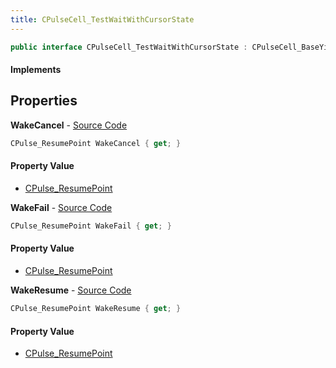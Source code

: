 ```yaml
---
title: CPulseCell_TestWaitWithCursorState
---
```


```csharp
public interface CPulseCell_TestWaitWithCursorState : CPulseCell_BaseYieldingInflow, CPulseCell_BaseFlow, CPulseCell_Base, ISchemaClass<CPulseCell_Base>, ISchemaClass<CPulseCell_BaseFlow>, ISchemaClass<CPulseCell_BaseYieldingInflow>, ISchemaClass<CPulseCell_TestWaitWithCursorState>, ISchemaField, ISchemaClass, INativeHandle
```

#### Implements

## Properties

**WakeCancel** - [Source Code](https://github.com/swiftly-solution/swiftlys2/blob/main/managed/src/SwiftlyS2.Generated/Schemas/Interfaces/CPulseCell_TestWaitWithCursorState.cs#L18)

```csharp
CPulse_ResumePoint WakeCancel { get; }
```

#### Property Value

- [CPulse_ResumePoint](/docs/api/shared/schemadefinitions/cpulse_resumepoint)

**WakeFail** - [Source Code](https://github.com/swiftly-solution/swiftlys2/blob/main/managed/src/SwiftlyS2.Generated/Schemas/Interfaces/CPulseCell_TestWaitWithCursorState.cs#L20)

```csharp
CPulse_ResumePoint WakeFail { get; }
```

#### Property Value

- [CPulse_ResumePoint](/docs/api/shared/schemadefinitions/cpulse_resumepoint)

**WakeResume** - [Source Code](https://github.com/swiftly-solution/swiftlys2/blob/main/managed/src/SwiftlyS2.Generated/Schemas/Interfaces/CPulseCell_TestWaitWithCursorState.cs#L16)

```csharp
CPulse_ResumePoint WakeResume { get; }
```

#### Property Value

- [CPulse_ResumePoint](/docs/api/shared/schemadefinitions/cpulse_resumepoint)

